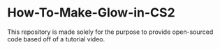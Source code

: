 # How-To-Make-Glow-in-CS2
This repository is made solely for the purpose to provide open-sourced code based off of a tutorial video.
